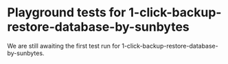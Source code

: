 # Playground tests for 1-click-backup-restore-database-by-sunbytes
We are still awaiting the first test run for 1-click-backup-restore-database-by-sunbytes.
